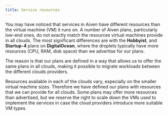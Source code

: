 ```yaml
---
title: Service resources
---
```


You may have noticed that services in Aiven have different resources
than the virtual machine (VM) it runs on. A number of Aiven plans,
particularly low-end ones, do not exactly match the resources virtual
machines provide in all clouds. The most significant differences are
with the **Hobbyist**, and **Startup-4** plans on **DigitalOcean**,
where the droplets typically have more resources (CPU, RAM, disk space)
than we advertise for our plans.

The reason is that our plans are defined in a way that allows us to
offer the same plans in all clouds, making it possible to migrate
workloads between the different clouds providers.
<!-- vale off -->
Resources available in each of the clouds vary, especially on the
smaller virtual machine sizes. Therefore we have defined our plans with
resources that we can provide for all clouds. Some plans may offer more
resources than advertised, but we reserve the right to scale down the
VMs used to implement the services in case the cloud providers introduce
more suitable VM types.
<!-- vale on -->
